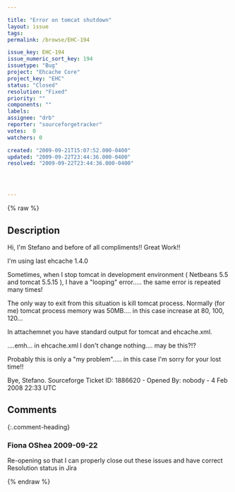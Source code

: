 ```yaml
---

title: "Error on tomcat shutdown"
layout: issue
tags: 
permalink: /browse/EHC-194

issue_key: EHC-194
issue_numeric_sort_key: 194
issuetype: "Bug"
project: "Ehcache Core"
project_key: "EHC"
status: "Closed"
resolution: "Fixed"
priority: ""
components: ""
labels: 
assignee: "drb"
reporter: "sourceforgetracker"
votes:  0
watchers: 0

created: "2009-09-21T15:07:52.000-0400"
updated: "2009-09-22T23:44:36.000-0400"
resolved: "2009-09-22T23:44:36.000-0400"




---
```


{% raw %}

## Description

<div markdown="1" class="description">

Hi, I'm Stefano and before of all compliments!! Great Work!!

I'm using last ehcache 1.4.0

Sometimes, when I stop tomcat in development environment ( Netbeans 5.5 and tomcat 5.5.15 ), I have a "looping" error..... the same error is repeated many times!

The only way to exit from this situation is kill tomcat process. Normally (for me) tomcat process memory was 50MB.... in this case increase at 80, 100, 120...

In attachemnet you have standard output for tomcat and ehcache.xml.

....emh... in ehcache.xml I don't change nothing.... may be this?!?

Probably this is only a "my problem"..... in this case I'm sorry for your lost time!!

Bye, Stefano.
Sourceforge Ticket ID: 1886620 - Opened By: nobody - 4 Feb 2008 22:33 UTC

</div>

## Comments


{:.comment-heading}
### **Fiona OShea** <span class="date">2009-09-22</span>

<div markdown="1" class="comment">

Re-opening so that I can properly close out these issues and have correct Resolution status in Jira

</div>



{% endraw %}
